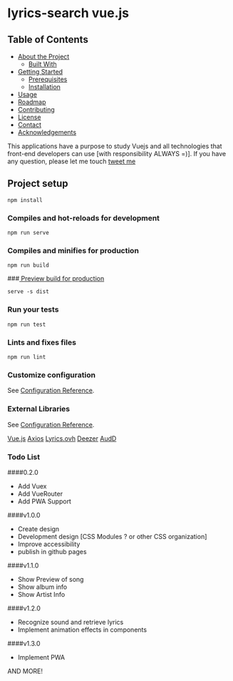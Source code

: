 # lyrics-search vue.js


## Table of Contents

* [About the Project](#about-the-project)
  * [Built With](#built-with)
* [Getting Started](#getting-started)
  * [Prerequisites](#prerequisites)
  * [Installation](#installation)
* [Usage](#usage)
* [Roadmap](#roadmap)
* [Contributing](#contributing)
* [License](#license)
* [Contact](#contact)
* [Acknowledgements](#acknowledgements)


This applications have a purpose to study Vuejs and all technologies that front-end developers can use [with responsibility ALWAYS =)].
If you have any question, please let me touch [tweet me](https://twitter.com/seuzericardo "twitter")

## Project setup
```
npm install
```

### Compiles and hot-reloads for development
```
npm run serve
```

### Compiles and minifies for production
```
npm run build
```

###[ Preview build for production](https://cli.vuejs.org/guide/deployment.html#general-guidelines " Preview build for production")
```
serve -s dist
```

### Run your tests
```
npm run test
```

### Lints and fixes files
```
npm run lint
```

### Customize configuration
See [Configuration Reference](https://cli.vuejs.org/config/).

### External Libraries
See [Configuration Reference](https://cli.vuejs.org/config/).

[Vue.js](https://vuejs.org/)
[Axios](https://github.com/axios/axios)
[Lyrics.ovh](https://lyricsovh.docs.apiary.io/#)
[Deezer](https://developers.deezer.com/api)
[AudD](https://docs.audd.io/)

### Todo List

####0.2.0
- Add Vuex
- Add VueRouter
- Add PWA Support

####v1.0.0
- Create design
- Development design [CSS Modules ? or other CSS organization]
- Improve accessibility
- publish in github pages

####v1.1.0
- Show Preview of song
- Show album info
- Show Artist Info

####v1.2.0
- Recognize sound and retrieve lyrics
- Implement animation effects in components

####v1.3.0
- Implement PWA

AND MORE!